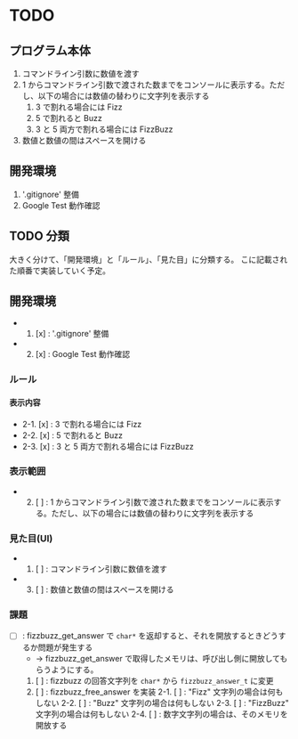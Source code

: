 # TODO

## プログラム本体

1. コマンドライン引数に数値を渡す
2. 1 からコマンドライン引数で渡された数までをコンソールに表示する。ただし、以下の場合には数値の替わりに文字列を表示する
    1. 3 で割れる場合には Fizz
    2. 5 で割れると Buzz
    3. 3 と 5 両方で割れる場合には FizzBuzz
3. 数値と数値の間はスペースを開ける

## 開発環境

1. '.gitignore' 整備
2. Google Test 動作確認

## TODO 分類

大きく分けて、「開発環境」と「ルール」、「見た目」に分類する。
こに記載された順番で実装していく予定。


## 開発環境

- 1. [x] : '.gitignore' 整備
- 2. [x] : Google Test 動作確認


### ルール

#### 表示内容

- 2-1. [x] : 3 で割れる場合には Fizz
- 2-2. [x] : 5 で割れると Buzz
- 2-3. [x] : 3 と 5 両方で割れる場合には FizzBuzz


### 表示範囲

- 2. [ ] : 1 からコマンドライン引数で渡された数までをコンソールに表示する。ただし、以下の場合には数値の替わりに文字列を表示する


### 見た目(UI)

- 1. [ ] : コマンドライン引数に数値を渡す
- 3. [ ] : 数値と数値の間はスペースを開ける


### 課題

- [ ] : fizzbuzz_get_answer で `char*` を返却すると、それを開放するときどうするか問題が発生する
    - -> fizzbuzz_get_answer で取得したメモリは、呼び出し側に開放してもらうようにする。
    1.  [ ] : fizzbuzz の回答文字列を `char*` から `fizzbuzz_answer_t` に変更
    2.  [ ] : fizzbuzz_free_answer を実装
        2-1. [ ] : "Fizz" 文字列の場合は何もしない
        2-2. [ ] : "Buzz" 文字列の場合は何もしない
        2-3. [ ] : "FizzBuzz" 文字列の場合は何もしない
        2-4. [ ] : 数字文字列の場合は、そのメモリを開放する


